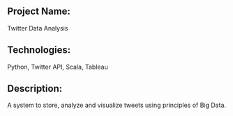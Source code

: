 ## Project Name: 
Twitter Data Analysis

## Technologies:
Python, Twitter API, Scala, Tableau

## Description:
A system to store, analyze and visualize tweets using principles of Big Data.
